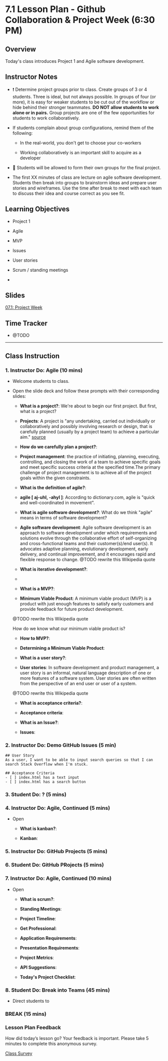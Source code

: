 # 7.1 Lesson Plan - Github Collaboration & Project Week (6:30 PM)

## Overview

Today's class introduces Project 1 and Agile software development.

## Instructor Notes

* ❗ Determine project groups prior to class. Create groups of 3 or 4 students. Three is ideal, but not always possible. In groups of four (or more), it is easy for weaker students to be cut out of the workflow or hide behind their stronger teammates. **DO NOT allow students to work alone or in pairs.** Group projects are one of the few opportunities for students to work collaboratively. 

* If students complain about group configurations, remind them of the following:

  * In the real-world, you don't get to choose your co-workers

  * Working collaboratively is an important skill to acquire as a developer

* 📝 Students will be allowed to form their own groups for the final project. 

* The first XX minutes of class are lecture on agile software development. Students then break into groups to brainstorm ideas and prepare user stories and wireframes. Use the time after break to meet with each team to discuss their idea and course correct as you see fit. 


## Learning Objectives

* Project 1

* Agile 

* MVP

* Issues

* User stories

* Scrum / standing meetings 

* 

## Slides

[07.1: Project Week](https://docs.google.com/presentation/d/1mCsAsRtwjGncXqq17bIJUZGNV26wqjqeuhWTQvnoLa0/edit?usp=sharing)

## Time Tracker

* @TODO

- - -

## Class Instruction

### 1. Instructor Do: Agile (10 mins)

* Welcome students to class.

* Open the slide deck and follow these prompts with their corresponding slides:

    * **What is a project?**: We're about to begin our first project. But first, what is a project?

    * **Projects**: A project is "any undertaking, carried out individually or collaboratively and possibly involving research or design, that is carefully planned (usually by a project team) to achieve a particular aim." [source](https://en.wikipedia.org/wiki/Project)

    * **How do we carefully plan a project?**: 

    * **Project management**: the practice of initiating, planning, executing, controlling, and closing the work of a team to achieve specific goals and meet specific success criteria at the specified time.The primary challenge of project management is to achieve all of the project goals within the given constraints.

    * **What is the definition of agile?**: 

    * **agile [ aj-uhl, -ahyl ]**: According to dictionary.com, agile is "quick and well-coordinated in movement". 

    * **What is agile software development?**: What do we think "agile" means in terms of software development?

    * **Agile software development**: Agile software development is an approach to software development under which requirements and solutions evolve through the collaborative effort of self-organizing and cross-functional teams and their customer(s)/end user(s). It advocates adaptive planning, evolutionary development, early delivery, and continual improvement, and it encourages rapid and flexible response to change. @TODO rewrite this Wikipedia quote 

  * **What is iterative development?**: 

  * 

  * **What is a MVP?**:

  * **Minimum Viable Product**: A minimum viable product (MVP) is a product with just enough features to satisfy early customers and provide feedback for future product development.

  @TODO rewrite this Wikipedia quote 

  How do we know what our minimum viable product is?

  * **How to MVP?**:

  * **Determining a Minimum Viable Product**: 

  * **What is a user story?**:

  * **User stories**: In software development and product management, a user story is an informal, natural language description of one or more features of a software system. User stories are often written from the perspective of an end user or user of a system. 

  @TODO rewrite this Wikipedia quote 

  * **What is acceptance criteria?**:

  * **Acceptance criteria**:

  * **What is an Issue?**:

  * **Issues**:


### 2. Instructor Do: Demo GitHub Issues (5 min)

```
## User Story
As a user, I want to be able to input search queries so that I can search Stack Overflow when I'm stuck.

## Acceptance Criteria
- [ ] index.html has a text input
- [ ] index.html has a search button
```

### 3. Student Do: ? (5 mins)



### 4. Instructor Do: Agile, Continued (5 mins)

* Open

    * **What is kanban?**:

    * **Kanban**:

### 5. Instructor Do: GitHub Projects (5 mins)

### 6. Student Do: GitHub PRojects (5 mins)

### 7. Instructor Do: Agile, Continued (10 mins)

* Open

    * **What is scrum?**: 

    * **Standing Meetings**:

    * **Project Timeline**:

    * **Get Professional**:

    * **Application Requirements**:

    * **Presentation Requirements**:

    * **Project Metrics**:

    * **API Suggestions**:

    * **Today's Project Checklist**:
    

### 8. Student Do: Break into Teams (45 mins)

* Direct students to

### BREAK (15 mins)

### 





### Lesson Plan Feedback

How did today’s lesson go? Your feedback is important. Please take 5 minutes to complete this anonymous survey.

[Class Survey](https://forms.gle/nYLbt6NZUNJMJ1h38)
